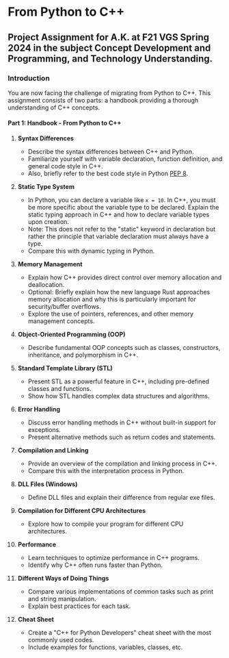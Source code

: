 # From Python to C++

## Project Assignment for A.K. at F21 VGS Spring 2024 in the subject Concept Development and Programming, and Technology Understanding.

### Introduction

You are now facing the challenge of migrating from Python to C++. This assignment consists of two parts: a handbook providing a thorough understanding of C++ concepts.

#### Part 1: Handbook - From Python to C++

1. **Syntax Differences**
    - Describe the syntax differences between C++ and Python.
    - Familiarize yourself with variable declaration, function definition, and general code style in C++.
    - Also, briefly refer to the best code style in Python [PEP 8](https://peps.python.org/pep-0008/).

2. **Static Type System**
    - In Python, you can declare a variable like `x = 10`. In C++, you must be more specific about the variable type to be declared. Explain the static typing approach in C++ and how to declare variable types upon creation.
    - Note: This does not refer to the "static" keyword in declaration but rather the principle that variable declaration must always have a type.
    - Compare this with dynamic typing in Python.

3. **Memory Management**
    - Explain how C++ provides direct control over memory allocation and deallocation.
    - Optional: Briefly explain how the new language Rust approaches memory allocation and why this is particularly important for security/buffer overflows.
    - Explore the use of pointers, references, and other memory management concepts.

4. **Object-Oriented Programming (OOP)**
    - Describe fundamental OOP concepts such as classes, constructors, inheritance, and polymorphism in C++.

5. **Standard Template Library (STL)**
    - Present STL as a powerful feature in C++, including pre-defined classes and functions.
    - Show how STL handles complex data structures and algorithms.

6. **Error Handling**
    - Discuss error handling methods in C++ without built-in support for exceptions.
    - Present alternative methods such as return codes and statements.

7. **Compilation and Linking**
    - Provide an overview of the compilation and linking process in C++.
    - Compare this with the interpretation process in Python.

8. **DLL Files (Windows)**
    - Define DLL files and explain their difference from regular exe files.

9. **Compilation for Different CPU Architectures**
    - Explore how to compile your program for different CPU architectures.

10. **Performance**
    - Learn techniques to optimize performance in C++ programs.
    - Identify why C++ often runs faster than Python.

11. **Different Ways of Doing Things**
    - Compare various implementations of common tasks such as print and string manipulation.
    - Explain best practices for each task.

12. **Cheat Sheet**
    - Create a "C++ for Python Developers" cheat sheet with the most commonly used codes.
    - Include examples for functions, variables, classes, etc.
